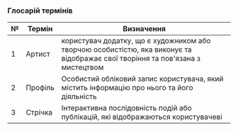 ### Глосарій термінів

|  №  | Термін       | Визначення                                        |
|-----|--------------|---------------------------------------------------|
|  1  | Артист      | користувач додатку, що є художником або творчою особистістю, яка виконує та відображає свої творіння та пов'язана з мистецтвом |
|  2  | Профіль     | Особистий обліковий запис користувача, який містить інформацію про нього та його діяльність |
|  3  | Стрічка     | Інтерактивна послідовність подій або публікацій, які відображаються користувачеві |
